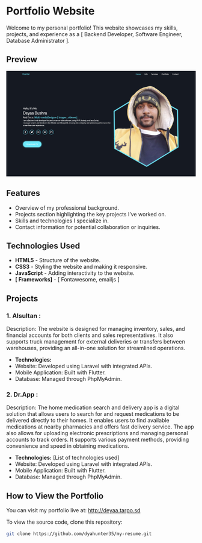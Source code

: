 # Portfolio Website

Welcome to my personal portfolio! This website showcases my skills, projects, and experience as a [ Backend Developer, Software Engineer, Database Administrator ].

## Preview

![Portfolio Screenshot](./images/portfolio/2.jpeg)

## Features

- Overview of my professional background.
- Projects section highlighting the key projects I’ve worked on.
- Skills and technologies I specialize in.
- Contact information for potential collaboration or inquiries.

## Technologies Used

- **HTML5** - Structure of the website.
- **CSS3** - Styling the website and making it responsive.
- **JavaScript** - Adding interactivity to the website.
- **[ Frameworks]** - [ Fontawesome, emailjs ]

## Projects

### 1. Alsultan :

Description: The website is designed for managing inventory, sales, and financial accounts for both clients and sales representatives. It also supports truck management for external deliveries or transfers between warehouses, providing an all-in-one solution for streamlined operations.

- **Technologies:**
- Website: Developed using Laravel with integrated APIs.
- Mobile Application: Built with Flutter.
- Database: Managed through PhpMyAdmin.

### 2. Dr.App :

Description: The home medication search and delivery app is a digital solution that allows users to search for and request medications to be delivered directly to their homes. It enables users to find available medications at nearby pharmacies and offers fast delivery service. The app also allows for uploading electronic prescriptions and managing personal accounts to track orders. It supports various payment methods, providing convenience and speed in obtaining medications.

- **Technologies:** [List of technologies used]
- Website: Developed using Laravel with integrated APIs.
- Mobile Application: Built with Flutter.
- Database: Managed through PhpMyAdmin.

## How to View the Portfolio

You can visit my portfolio live at: http://deyaa.tarpo.sd

To view the source code, clone this repository:

```bash
git clone https://github.com/dyahunter35/my-resume.git
```
